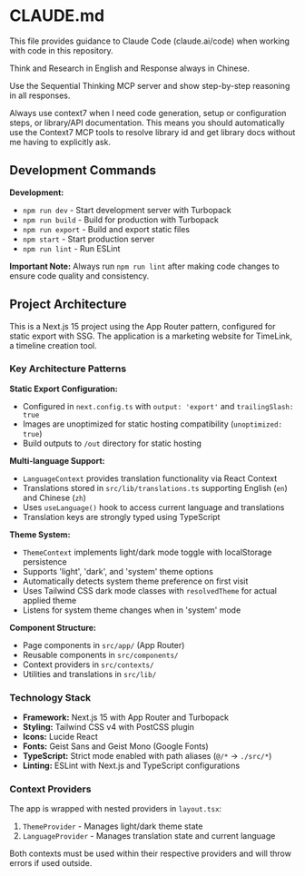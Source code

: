 # CLAUDE.md

This file provides guidance to Claude Code (claude.ai/code) when working with code in this repository.

Think and Research in English and Response always in Chinese.

Use the Sequential Thinking MCP server and show step-by-step reasoning in all responses.

Always use context7 when I need code generation, setup or configuration steps, or
library/API documentation. This means you should automatically use the Context7 MCP
tools to resolve library id and get library docs without me having to explicitly ask.

## Development Commands

**Development:**

- `npm run dev` - Start development server with Turbopack
- `npm run build` - Build for production with Turbopack
- `npm run export` - Build and export static files
- `npm start` - Start production server
- `npm run lint` - Run ESLint

**Important Note:** Always run `npm run lint` after making code changes to ensure code quality and consistency.

## Project Architecture

This is a Next.js 15 project using the App Router pattern, configured for static export with SSG. The application is a marketing website for TimeLink, a timeline creation tool.

### Key Architecture Patterns

**Static Export Configuration:**

- Configured in `next.config.ts` with `output: 'export'` and `trailingSlash: true`
- Images are unoptimized for static hosting compatibility (`unoptimized: true`)
- Build outputs to `/out` directory for static hosting

**Multi-language Support:**

- `LanguageContext` provides translation functionality via React Context
- Translations stored in `src/lib/translations.ts` supporting English (`en`) and Chinese (`zh`)
- Uses `useLanguage()` hook to access current language and translations
- Translation keys are strongly typed using TypeScript

**Theme System:**

- `ThemeContext` implements light/dark mode toggle with localStorage persistence
- Supports 'light', 'dark', and 'system' theme options
- Automatically detects system theme preference on first visit
- Uses Tailwind CSS dark mode classes with `resolvedTheme` for actual applied theme
- Listens for system theme changes when in 'system' mode

**Component Structure:**

- Page components in `src/app/` (App Router)
- Reusable components in `src/components/`
- Context providers in `src/contexts/`
- Utilities and translations in `src/lib/`

### Technology Stack

- **Framework:** Next.js 15 with App Router and Turbopack
- **Styling:** Tailwind CSS v4 with PostCSS plugin
- **Icons:** Lucide React
- **Fonts:** Geist Sans and Geist Mono (Google Fonts)
- **TypeScript:** Strict mode enabled with path aliases (`@/*` → `./src/*`)
- **Linting:** ESLint with Next.js and TypeScript configurations

### Context Providers

The app is wrapped with nested providers in `layout.tsx`:

1. `ThemeProvider` - Manages light/dark theme state
2. `LanguageProvider` - Manages translation state and current language

Both contexts must be used within their respective providers and will throw errors if used outside.
